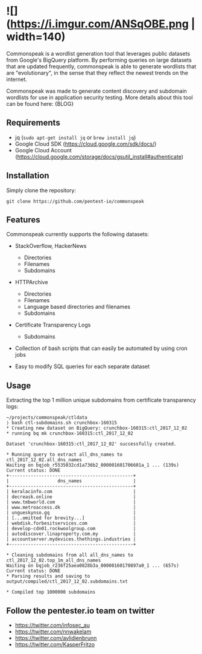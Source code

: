 ![](https://i.imgur.com/ANSqOBE.png | width=140)
==

Commonspeak is a wordlist generation tool that leverages public datasets from Google's BigQuery platform. By performing queries on large datasets that are updated frequently, commonspeak is able to generate wordlists that are "evolutionary", in the sense that they reflect the newest trends on the internet.

Commonspeak was made to generate content discovery and subdomain wordlists for use in application security testing. More details about this tool can be found here: {BLOG}

Requirements
----
* jq (`sudo apt-get install jq` or `brew install jq`)
* Google Cloud SDK (https://cloud.google.com/sdk/docs/)
* Google Cloud Account (https://cloud.google.com/storage/docs/gsutil_install#authenticate)

Installation
----
Simply clone the repository:

    git clone https://github.com/pentest-io/commonspeak

Features
----
Commonspeak currently supports the following datasets:

* StackOverflow, HackerNews
    - Directories
    - Filenames
    - Subdomains

* HTTPArchive
    - Directories
    - Filenames
    - Language based directories and filenames
    - Subdomains

* Certificate Transparency Logs
    - Subdomains

* Collection of bash scripts that can easily be automated by using cron jobs
* Easy to modify SQL queries for each separate dataset

Usage
----

Extracting the top 1 million unique subdomains from certificate transparency logs:

```
~/projects/commonspeak/ctldata
⟩ bash ctl-subdomains.sh crunchbox-160315
* Creating new dataset on BigQuery: crunchbox-160315:ctl_2017_12_02
* running bq mk crunchbox-160315:ctl_2017_12_02

Dataset 'crunchbox-160315:ctl_2017_12_02' successfully created.

* Running query to extract all_dns_names to ctl_2017_12_02.all_dns_names
Waiting on bqjob_r5535032cd1a736b2_000001601706601a_1 ... (139s) Current status: DONE
+----------------------------------------------+
|                  dns_names                   |
+----------------------------------------------+
| keralacinfo.com                              |
| decreask.online                              |
| www.tmbworld.com                             |
| www.metroaccess.dk                           |
| ungueskynso.gq                               |
| [...omitted for brevity...]                  |
| webdisk.forbesitservices.com                 |
| develop-cdn01.rockwoolgroup.com              |
| autodiscover.linaproperty.com.my             |
| accountserver.mydevices.thethings.industries |
+----------------------------------------------+

* Cleaning subdomains from all all_dns_names to ctl_2017_12_02.top_1m_all_dns_names
Waiting on bqjob_r236f25aea0828b3a_00000160170897a0_1 ... (657s) Current status: DONE
* Parsing results and saving to output/compiled/ctl_2017_12_02.subdomains.txt

* Compiled top 1000000 subdomains
```

Follow the pentester.io team on twitter
----

- https://twitter.com/infosec_au
- https://twitter.com/nnwakelam
- https://twitter.com/avlidienbrunn
- https://twitter.com/KasperFritzo
